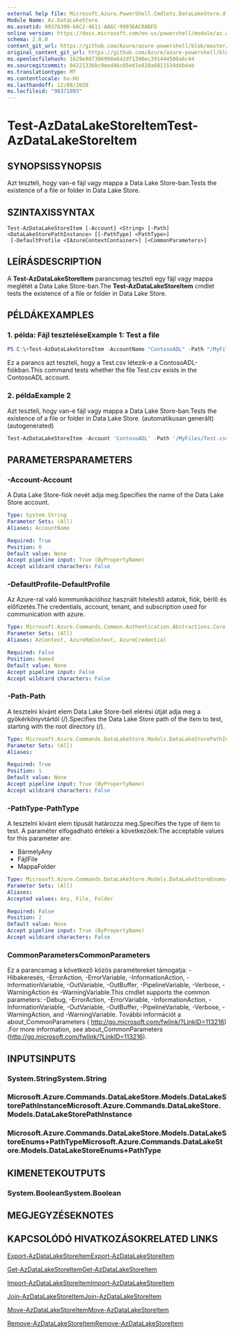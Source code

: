 ```yaml
---
external help file: Microsoft.Azure.PowerShell.Cmdlets.DataLakeStore.dll-Help.xml
Module Name: Az.DataLakeStore
ms.assetid: 0937A390-6AC2-4611-AA6C-99936AC0ABFD
online version: https://docs.microsoft.com/en-us/powershell/module/az.datalakestore/test-azdatalakestoreitem
schema: 2.0.0
content_git_url: https://github.com/Azure/azure-powershell/blob/master/src/DataLakeStore/DataLakeStore/help/Test-AzDataLakeStoreItem.md
original_content_git_url: https://github.com/Azure/azure-powershell/blob/master/src/DataLakeStore/DataLakeStore/help/Test-AzDataLakeStoreItem.md
ms.openlocfilehash: 1629e987386998e642df1390ec391444500a6c44
ms.sourcegitcommit: 04221336bc9eed46c05ed1e828a6811534d4b4ab
ms.translationtype: MT
ms.contentlocale: hu-HU
ms.lasthandoff: 12/08/2020
ms.locfileid: "98371893"
---
```

# <span data-ttu-id="f6ce1-101">Test-AzDataLakeStoreItem</span><span class="sxs-lookup"><span data-stu-id="f6ce1-101">Test-AzDataLakeStoreItem</span></span>

## <span data-ttu-id="f6ce1-102">SYNOPSIS</span><span class="sxs-lookup"><span data-stu-id="f6ce1-102">SYNOPSIS</span></span>
<span data-ttu-id="f6ce1-103">Azt teszteli, hogy van-e fájl vagy mappa a Data Lake Store-ban.</span><span class="sxs-lookup"><span data-stu-id="f6ce1-103">Tests the existence of a file or folder in Data Lake Store.</span></span>

## <span data-ttu-id="f6ce1-104">SZINTAXIS</span><span class="sxs-lookup"><span data-stu-id="f6ce1-104">SYNTAX</span></span>

```
Test-AzDataLakeStoreItem [-Account] <String> [-Path] <DataLakeStorePathInstance> [[-PathType] <PathType>]
 [-DefaultProfile <IAzureContextContainer>] [<CommonParameters>]
```

## <span data-ttu-id="f6ce1-105">LEÍRÁS</span><span class="sxs-lookup"><span data-stu-id="f6ce1-105">DESCRIPTION</span></span>
<span data-ttu-id="f6ce1-106">A **Test-AzDataLakeStoreItem** parancsmag teszteli egy fájl vagy mappa meglétét a Data Lake Store-ban.</span><span class="sxs-lookup"><span data-stu-id="f6ce1-106">The **Test-AzDataLakeStoreItem** cmdlet tests the existence of a file or folder in Data Lake Store.</span></span>

## <span data-ttu-id="f6ce1-107">PÉLDÁK</span><span class="sxs-lookup"><span data-stu-id="f6ce1-107">EXAMPLES</span></span>

### <span data-ttu-id="f6ce1-108">1. példa: Fájl tesztelése</span><span class="sxs-lookup"><span data-stu-id="f6ce1-108">Example 1: Test a file</span></span>
```powershell
PS C:\>Test-AzDataLakeStoreItem -AccountName "ContosoADL" -Path "/MyFiles/Test.csv"
```

<span data-ttu-id="f6ce1-109">Ez a parancs azt teszteli, hogy a Test.csv létezik-e a ContosoADL-fiókban.</span><span class="sxs-lookup"><span data-stu-id="f6ce1-109">This command tests whether the file Test.csv exists in the ContosoADL account.</span></span>

### <span data-ttu-id="f6ce1-110">2. példa</span><span class="sxs-lookup"><span data-stu-id="f6ce1-110">Example 2</span></span>

<span data-ttu-id="f6ce1-111">Azt teszteli, hogy van-e fájl vagy mappa a Data Lake Store-ban.</span><span class="sxs-lookup"><span data-stu-id="f6ce1-111">Tests the existence of a file or folder in Data Lake Store.</span></span> <span data-ttu-id="f6ce1-112">(automatikusan generált)</span><span class="sxs-lookup"><span data-stu-id="f6ce1-112">(autogenerated)</span></span>

<!-- Aladdin Generated Example -->
```powershell
Test-AzDataLakeStoreItem -Account 'ContosoADL' -Path '/MyFiles/Test.csv' -PathType Any
```

## <span data-ttu-id="f6ce1-113">PARAMETERS</span><span class="sxs-lookup"><span data-stu-id="f6ce1-113">PARAMETERS</span></span>

### <span data-ttu-id="f6ce1-114">-Account</span><span class="sxs-lookup"><span data-stu-id="f6ce1-114">-Account</span></span>
<span data-ttu-id="f6ce1-115">A Data Lake Store-fiók nevét adja meg.</span><span class="sxs-lookup"><span data-stu-id="f6ce1-115">Specifies the name of the Data Lake Store account.</span></span>

```yaml
Type: System.String
Parameter Sets: (All)
Aliases: AccountName

Required: True
Position: 0
Default value: None
Accept pipeline input: True (ByPropertyName)
Accept wildcard characters: False
```

### <span data-ttu-id="f6ce1-116">-DefaultProfile</span><span class="sxs-lookup"><span data-stu-id="f6ce1-116">-DefaultProfile</span></span>
<span data-ttu-id="f6ce1-117">Az Azure-ral való kommunikációhoz használt hitelesítő adatok, fiók, bérlő és előfizetés.</span><span class="sxs-lookup"><span data-stu-id="f6ce1-117">The credentials, account, tenant, and subscription used for communication with azure.</span></span>

```yaml
Type: Microsoft.Azure.Commands.Common.Authentication.Abstractions.Core.IAzureContextContainer
Parameter Sets: (All)
Aliases: AzContext, AzureRmContext, AzureCredential

Required: False
Position: Named
Default value: None
Accept pipeline input: False
Accept wildcard characters: False
```

### <span data-ttu-id="f6ce1-118">-Path</span><span class="sxs-lookup"><span data-stu-id="f6ce1-118">-Path</span></span>
<span data-ttu-id="f6ce1-119">A tesztelni kívánt elem Data Lake Store-beli elérési útját adja meg a gyökérkönyvtártól (/).</span><span class="sxs-lookup"><span data-stu-id="f6ce1-119">Specifies the Data Lake Store path of the item to test, starting with the root directory (/).</span></span>

```yaml
Type: Microsoft.Azure.Commands.DataLakeStore.Models.DataLakeStorePathInstance
Parameter Sets: (All)
Aliases:

Required: True
Position: 1
Default value: None
Accept pipeline input: True (ByPropertyName)
Accept wildcard characters: False
```

### <span data-ttu-id="f6ce1-120">-PathType</span><span class="sxs-lookup"><span data-stu-id="f6ce1-120">-PathType</span></span>
<span data-ttu-id="f6ce1-121">A tesztelni kívánt elem típusát határozza meg.</span><span class="sxs-lookup"><span data-stu-id="f6ce1-121">Specifies the type of item to test.</span></span>
<span data-ttu-id="f6ce1-122">A paraméter elfogadható értékei a következőek:</span><span class="sxs-lookup"><span data-stu-id="f6ce1-122">The acceptable values for this parameter are:</span></span>
- <span data-ttu-id="f6ce1-123">Bármely</span><span class="sxs-lookup"><span data-stu-id="f6ce1-123">Any</span></span> 
- <span data-ttu-id="f6ce1-124">Fájl</span><span class="sxs-lookup"><span data-stu-id="f6ce1-124">File</span></span> 
- <span data-ttu-id="f6ce1-125">Mappa</span><span class="sxs-lookup"><span data-stu-id="f6ce1-125">Folder</span></span>

```yaml
Type: Microsoft.Azure.Commands.DataLakeStore.Models.DataLakeStoreEnums+PathType
Parameter Sets: (All)
Aliases:
Accepted values: Any, File, Folder

Required: False
Position: 2
Default value: None
Accept pipeline input: True (ByPropertyName)
Accept wildcard characters: False
```

### <span data-ttu-id="f6ce1-126">CommonParameters</span><span class="sxs-lookup"><span data-stu-id="f6ce1-126">CommonParameters</span></span>
<span data-ttu-id="f6ce1-127">Ez a parancsmag a következő közös paramétereket támogatja: -Hibakeresés, -ErrorAction, -ErrorVariable, -InformationAction, -InformationVariable, -OutVariable, -OutBuffer, -PipelineVariable, -Verbose, -WarningAction és -WarningVariable.</span><span class="sxs-lookup"><span data-stu-id="f6ce1-127">This cmdlet supports the common parameters: -Debug, -ErrorAction, -ErrorVariable, -InformationAction, -InformationVariable, -OutVariable, -OutBuffer, -PipelineVariable, -Verbose, -WarningAction, and -WarningVariable.</span></span> <span data-ttu-id="f6ce1-128">További információt a about_CommonParameters ( http://go.microsoft.com/fwlink/?LinkID=113216) .</span><span class="sxs-lookup"><span data-stu-id="f6ce1-128">For more information, see about_CommonParameters (http://go.microsoft.com/fwlink/?LinkID=113216).</span></span>

## <span data-ttu-id="f6ce1-129">INPUTS</span><span class="sxs-lookup"><span data-stu-id="f6ce1-129">INPUTS</span></span>

### <span data-ttu-id="f6ce1-130">System.String</span><span class="sxs-lookup"><span data-stu-id="f6ce1-130">System.String</span></span>

### <span data-ttu-id="f6ce1-131">Microsoft.Azure.Commands.DataLakeStore.Models.DataLakeStorePathInstance</span><span class="sxs-lookup"><span data-stu-id="f6ce1-131">Microsoft.Azure.Commands.DataLakeStore.Models.DataLakeStorePathInstance</span></span>

### <span data-ttu-id="f6ce1-132">Microsoft.Azure.Commands.DataLakeStore.Models.DataLakeStoreEnums+PathType</span><span class="sxs-lookup"><span data-stu-id="f6ce1-132">Microsoft.Azure.Commands.DataLakeStore.Models.DataLakeStoreEnums+PathType</span></span>

## <span data-ttu-id="f6ce1-133">KIMENETEK</span><span class="sxs-lookup"><span data-stu-id="f6ce1-133">OUTPUTS</span></span>

### <span data-ttu-id="f6ce1-134">System.Boolean</span><span class="sxs-lookup"><span data-stu-id="f6ce1-134">System.Boolean</span></span>

## <span data-ttu-id="f6ce1-135">MEGJEGYZÉSEK</span><span class="sxs-lookup"><span data-stu-id="f6ce1-135">NOTES</span></span>

## <span data-ttu-id="f6ce1-136">KAPCSOLÓDÓ HIVATKOZÁSOK</span><span class="sxs-lookup"><span data-stu-id="f6ce1-136">RELATED LINKS</span></span>

[<span data-ttu-id="f6ce1-137">Export-AzDataLakeStoreItem</span><span class="sxs-lookup"><span data-stu-id="f6ce1-137">Export-AzDataLakeStoreItem</span></span>](./Export-AzDataLakeStoreItem.md)

[<span data-ttu-id="f6ce1-138">Get-AzDataLakeStoreItem</span><span class="sxs-lookup"><span data-stu-id="f6ce1-138">Get-AzDataLakeStoreItem</span></span>](./Get-AzDataLakeStoreItem.md)

[<span data-ttu-id="f6ce1-139">Import-AzDataLakeStoreItem</span><span class="sxs-lookup"><span data-stu-id="f6ce1-139">Import-AzDataLakeStoreItem</span></span>](./Import-AzDataLakeStoreItem.md)

[<span data-ttu-id="f6ce1-140">Join-AzDataLakeStoreItem</span><span class="sxs-lookup"><span data-stu-id="f6ce1-140">Join-AzDataLakeStoreItem</span></span>](./Join-AzDataLakeStoreItem.md)

[<span data-ttu-id="f6ce1-141">Move-AzDataLakeStoreItem</span><span class="sxs-lookup"><span data-stu-id="f6ce1-141">Move-AzDataLakeStoreItem</span></span>](./Move-AzDataLakeStoreItem.md)

[<span data-ttu-id="f6ce1-142">Remove-AzDataLakeStoreItem</span><span class="sxs-lookup"><span data-stu-id="f6ce1-142">Remove-AzDataLakeStoreItem</span></span>](./Remove-AzDataLakeStoreItem.md)


